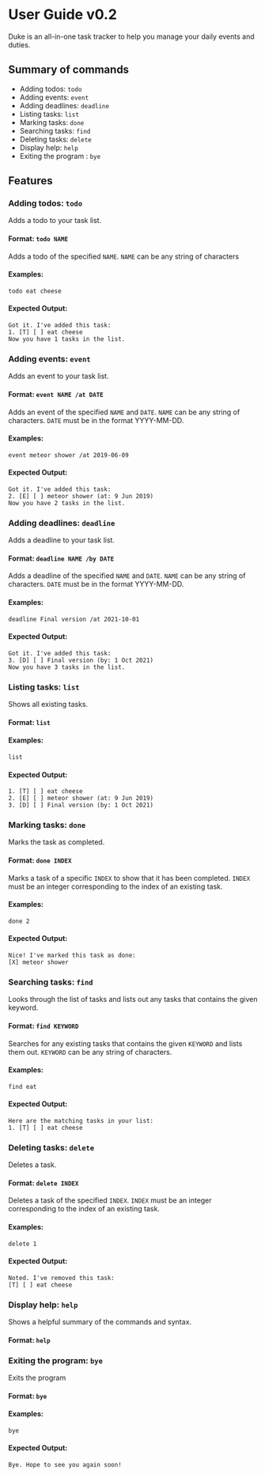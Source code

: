 # User Guide v0.2
Duke is an all-in-one task tracker to help you manage your daily events and duties.

## Summary of commands
* Adding todos: `todo`
* Adding events: `event`
* Adding deadlines: `deadline`
* Listing tasks: `list`
* Marking tasks: `done`
* Searching tasks: `find`
* Deleting tasks: `delete`
* Display help: `help`
* Exiting the program : `bye`

## Features

### Adding todos: `todo`

Adds a todo to your task list.

#### Format: `todo NAME`

Adds a todo of the specified `NAME`.
`NAME` can be any string of characters

#### Examples:

`todo eat cheese`

#### Expected Output:

```
Got it. I've added this task:
1. [T] [ ] eat cheese
Now you have 1 tasks in the list.
```

### Adding events: `event`

Adds an event to your task list.

#### Format: `event NAME /at DATE`

Adds an event of the specified `NAME` and `DATE`.
`NAME` can be any string of characters.
`DATE` must be in the format YYYY-MM-DD.

#### Examples:

`event meteor shower /at 2019-06-09`

#### Expected Output:

```
Got it. I've added this task:
2. [E] [ ] meteor shower (at: 9 Jun 2019)
Now you have 2 tasks in the list.
```

### Adding deadlines: `deadline`

Adds a deadline to your task list.

#### Format: `deadline NAME /by DATE`

Adds a deadline of the specified `NAME` and `DATE`.
`NAME` can be any string of characters.
`DATE` must be in the format YYYY-MM-DD.

#### Examples:

`deadline Final version /at 2021-10-01`

#### Expected Output:

```
Got it. I've added this task:
3. [D] [ ] Final version (by: 1 Oct 2021)
Now you have 3 tasks in the list.
```

### Listing tasks: `list`

Shows all existing tasks.

#### Format: `list`

#### Examples:

`list`

#### Expected Output:

```
1. [T] [ ] eat cheese
2. [E] [ ] meteor shower (at: 9 Jun 2019)
3. [D] [ ] Final version (by: 1 Oct 2021)
```

### Marking tasks: `done`

Marks the task as completed.

#### Format: `done INDEX`

Marks a task of a specific `INDEX` to show that it has been completed.
`INDEX` must be an integer corresponding to the index of an existing task.

#### Examples:

`done 2`

#### Expected Output:

```
Nice! I've marked this task as done:
[X] meteor shower
```

### Searching tasks: `find`

Looks through the list of tasks and lists out any tasks that contains the given keyword.

#### Format: `find KEYWORD`

Searches for any existing tasks that contains the given `KEYWORD` and lists them out.
`KEYWORD` can be any string of characters.

#### Examples:

`find eat`

#### Expected Output:

```
Here are the matching tasks in your list:
1. [T] [ ] eat cheese
```

### Deleting tasks: `delete`

Deletes a task.

#### Format: `delete INDEX`

Deletes a task of the specified `INDEX`.
`INDEX` must be an integer corresponding to the index of an existing task.

#### Examples:

`delete 1`

#### Expected Output:

```
Noted. I've removed this task:
[T] [ ] eat cheese
```

### Display help: `help`

Shows a helpful summary of the commands and syntax.

#### Format: `help`

### Exiting the program: `bye`

Exits the program

#### Format: `bye`

#### Examples:

`bye`

#### Expected Output:

```
Bye. Hope to see you again soon!
```
